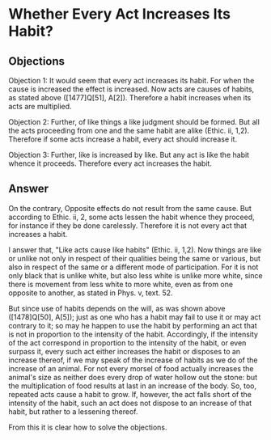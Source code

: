 # Whether Every Act Increases Its Habit?

## Objections

Objection 1: It would seem that every act increases its habit. For when the cause is increased the effect is increased. Now acts are causes of habits, as stated above ([1477]Q[51], A[2]). Therefore a habit increases when its acts are multiplied.

Objection 2: Further, of like things a like judgment should be formed. But all the acts proceeding from one and the same habit are alike (Ethic. ii, 1,2). Therefore if some acts increase a habit, every act should increase it.

Objection 3: Further, like is increased by like. But any act is like the habit whence it proceeds. Therefore every act increases the habit.

## Answer

On the contrary, Opposite effects do not result from the same cause. But according to Ethic. ii, 2, some acts lessen the habit whence they proceed, for instance if they be done carelessly. Therefore it is not every act that increases a habit.

I answer that, "Like acts cause like habits" (Ethic. ii, 1,2). Now things are like or unlike not only in respect of their qualities being the same or various, but also in respect of the same or a different mode of participation. For it is not only black that is unlike white, but also less white is unlike more white, since there is movement from less white to more white, even as from one opposite to another, as stated in Phys. v, text. 52.

But since use of habits depends on the will, as was shown above ([1478]Q[50], A[5]); just as one who has a habit may fail to use it or may act contrary to it; so may he happen to use the habit by performing an act that is not in proportion to the intensity of the habit. Accordingly, if the intensity of the act correspond in proportion to the intensity of the habit, or even surpass it, every such act either increases the habit or disposes to an increase thereof, if we may speak of the increase of habits as we do of the increase of an animal. For not every morsel of food actually increases the animal's size as neither does every drop of water hollow out the stone: but the multiplication of food results at last in an increase of the body. So, too, repeated acts cause a habit to grow. If, however, the act falls short of the intensity of the habit, such an act does not dispose to an increase of that habit, but rather to a lessening thereof.

From this it is clear how to solve the objections.